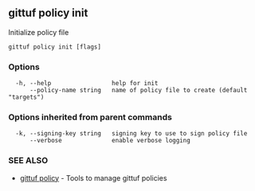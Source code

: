 ## gittuf policy init

Initialize policy file

```
gittuf policy init [flags]
```

### Options

```
  -h, --help                 help for init
      --policy-name string   name of policy file to create (default "targets")
```

### Options inherited from parent commands

```
  -k, --signing-key string   signing key to use to sign policy file
      --verbose              enable verbose logging
```

### SEE ALSO

* [gittuf policy](gittuf_policy.md)	 - Tools to manage gittuf policies


